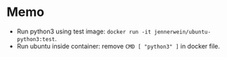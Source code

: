 # Memo

* Run python3 using test image: `docker run -it jennerwein/ubuntu-python3:test`.
* Run ubuntu inside container: remove `CMD [ "python3" ]` in docker file.
